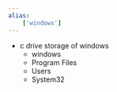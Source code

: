 ```yaml
---
alias:
    ['windows']
---
```

- c drive
    storage of windows
    - windows
    - Program Files
    - Users
    - System32